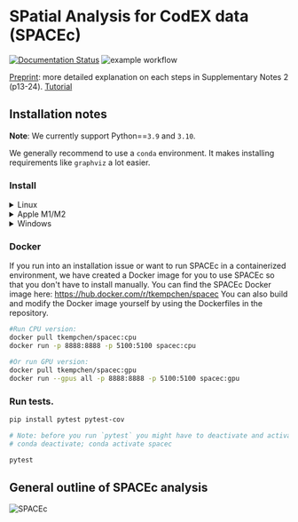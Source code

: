 # SPatial Analysis for CodEX data (SPACEc)

[![Documentation Status](https://readthedocs.org/projects/spacec/badge/?version=latest)](https://spacec.readthedocs.io/en/latest/?badge=latest)
![example workflow](https://github.com/yuqiyuqitan/SPACEc/actions/workflows/ci.yml/badge.svg)

[Preprint](https://doi.org/10.1101/2024.06.29.601349): more detailed explanation on each steps in Supplementary Notes 2 (p13-24).
[Tutorial](https://spacec.readthedocs.io/en/latest/?badge=latest)

## Installation notes

**Note**: We currently support Python==`3.9` and `3.10`.

We generally recommend to use a `conda` environment. It makes installing requirements like `graphviz` a lot easier.

### Install

<details><summary>Linux</summary>

SPACEc should work on most Linux distributions. However, we only tested it on Ubuntu.

1. Download & install Conda package manager.
    1. We recommend the Miniforge distribution of Mamba (can be found here: https://github.com/conda-forge/miniforge) because it is fast. However, every other version of conda will work as well. The following installation guide will use conda commands.
2. Go to your terminal and create a conda environemt for SPACEc.

    ```bash
    conda create -n spacec
    ```

    After creating the environment, activate it. Only if the environment is activated, you install SPACEc into the correct virtual environment. Remember to activate the environment every time you use SPACEc!

    ```bash
    conda activate spacec
    ```

3. Install dependencies via conda.

    ```bash
    # install Python
    conda install python==3.10

    # ignore if you have no Nvidia GPU installed
    conda install conda-forge::cudatoolkit=11.2.2 -y
    conda install conda-forge::cudnn=8.1.0.77 -y

    conda install -c conda-forge graphviz libvips pyvips openslide-python
    ```

4. If you want to use your GPU run these additional commands. Otherwise, only install SPACEc.

    ```bash
    # Set environment variables
    mkdir -p $CONDA_PREFIX/etc/conda/activate.d
    echo 'export PATH=$CONDA_PREFIX/bin:$PATH' > $CONDA_PREFIX/etc/conda/activate.d/env_vars.sh
    echo 'export LD_LIBRARY_PATH=$CONDA_PREFIX/lib:$LD_LIBRARY_PATH' >> $CONDA_PREFIX/etc/conda/activate.d/env_vars.sh
    chmod +x $CONDA_PREFIX/etc/conda/activate.d/env_vars.sh
    ```

    ```bash
    pip install spacec
    ```

    ```bash
    pip install protobuf==3.20.0
    pip install numpy==1.24.*
    pip install tensorflow-gpu==2.8.0
    ```

5. If you want to install RAPIDS for GPU-accelerated clustering, note that only RTX20XX or better GPUs are supported.

    ```bash
    conda install -c rapidsai -c conda-forge -c nvidia rapids=24.02
    pip install rapids-singlecell==0.9.5
    pip install pandas==1.5.*
    ```

6. In case you want to run STELLAR from within SPACEc you also need to install PyTorch Geometric. The right version can be found by checking for your PyTorch version from within Python and then installing the correct version of PyTorch Geometric on top of SPACEc: [https://pytorch-geometric.readthedocs.io/en/2.5.2/notes/installation.html](https://pytorch-geometric.readthedocs.io/en/2.5.2/notes/installation.html)
7. Now you can start your analysis with SPACEc! Consider downloading and stepping through the provided notebooks to learn how SPACEc can be used. SPACEc can be used from your IDE of choice e.g. Jupyter Lab:

    ```bash
    jupyter-lab
    ```

8. Test if SPACEc loads and if your GPU is visible if you installed the GPU version.

    ```python
    import spacec as sp
    sp.hf.check_for_gpu()
    ```

* ⚠️ **IMPORTANT**: always import `spacec` first before importing any other packages
* **Example tonsil data** on [dryad](https://datadryad.org/stash/share/OXTHu8fAybiINGD1S3tIVUIcUiG4nOsjjeWmrvJV-dQ)

</details>


<details><summary>Apple M1/M2</summary>

If you run SPACEc on an Apple M chip, you should consider the additional step 3 to avoid compatibility issues. At the moment, Apple GPUs are not officially supported by SPACEc.

1. Download & install Conda package manager.
    1. We recommend the Miniforge distribution of Mamba (which can be found here: https://github.com/conda-forge/miniforge) because it is fast. However, every other version of conda will work as well. The following installation guide will use conda commands.
2. Go to your terminal and create a conda environemt for SPACEc.

    ```bash
    conda create -n spacec
    ```

    After creating the environment, activate it. Only if the environment is activated you install SPACEc into the correct virtual environment. Remember to activate the environment every time you use SPACEc!

    ```bash
    conda activate spacec
    ```

3. If you experience problems with running SPACEc on an Apple M chip, please force the environment to run as an Intel environment.

    ```bash
    # set environment; Apple specific
    conda config --env --set subdir osx-64
    ```

4. Install dependencies via conda.

    ```bash
    # install Python
    conda install python==3.10

    conda install -c conda-forge graphviz libvips pyvips openslide-python
    ```

5. Install SPACEc in your conda environment. Note: We provide SPACEc via PyPi; therefore, you need to use pip.

    ```bash
    pip install spacec
    ```

6. We observed that on some Apple machines, the correct versions of some dependencies are not always automatically downloaded. Fix the environment for Apple machines by running the following code after installing SPACEc.

    ```bash
    conda install tensorflow=2.10.0
    pip uninstall werkzeug -y
    pip install numpy==1.26.4 werkzeug==2.3.8
    ```

7. Now you can start your analysis with SPACEc! Consider downloading and stepping through the provided notebooks to learn how SPACEc can be used. SPACEc can be used from your IDE of choice e.g. Jupyter Lab:

    ```bash
    jupyter-lab
    ```

8. Test if SPACEc loads. In theory, PyTorch supports MPS now and allows Apple M users to use their GPU. However, not all dependencies support this yet without issues. If you experience MPS-related issues, switch to a CPU-only version of PyTorch.

    ```python
    import spacec as sp
    sp.hf.check_for_gpu()
    ```

* ⚠️ **IMPORTANT**: always import `spacec` first before importing any other packages
* **Example tonsil data** on [dryad](https://datadryad.org/stash/share/OXTHu8fAybiINGD1S3tIVUIcUiG4nOsjjeWmrvJV-dQ)

</details>

<details><summary>Windows</summary>

Although SPACEc can run directly on Windows systems, we highly recommend running it in WSL. If you are unfamiliar with WSL, you can find more information on how to use and install it here: https://learn.microsoft.com/en-us/windows/wsl/install

If you decide to use WSL, follow the Linux instructions.

1. Download & install Conda package manager.
    1. We recommend the Miniforge distribution of Mamba (which can be found here: https://github.com/conda-forge/miniforge) because it is fast. However, every other version of conda will work as well. The following installation guide will use conda commands.
2. To run SPACEc you will need to install some additional software on windows.
    1. Download the community version of Visual Studio from the official Microsoft website: [https://visualstudio.microsoft.com](https://visualstudio.microsoft.com/)
    2. After installing the software on your system, you will be presented with a launcher that allows you to select the components to be installed on your system.
    3. Install the components needed for C++ development (see screenshots) - The download will be a few GB in size, so prepare to wait depending on your internet connection.

        ![image](https://github.com/user-attachments/assets/ca35fe30-8deb-448f-bac7-688774b770aa)

        ![image 1](https://github.com/user-attachments/assets/f4344363-5a31-4695-b75c-5ed8c416b7c2)

    5. In the meantime, you can already install libvips ([https://www.libvips.org/](https://www.libvips.org/)) by downloading the pre-compiled Windows binaries from this repository: https://github.com/libvips/build-win64-mxe/releases/tag/v8.16.0 and adding them to your PATH. If you are unsure about which version to choose, [vips-dev-w64-all-8.16.0.zip](https://github.com/libvips/build-win64-mxe/releases/download/v8.16.0/vips-dev-w64-all-8.16.0.zip) should work for you.
    6. Unpack the zip file and add the directory to your PATH environment. If you don’t know how to do that, consider watching this tutorial video that explains the process: [https://www.youtube.com/watch?v=O5iBsdAd1_w](https://www.youtube.com/watch?v=O5iBsdAd1_w)
3. Open conda command line and create an environment for SPACEc

    ```bash
    conda create -n spacec
    ```

    After creating the environment, activate it. Only if the environment is activated you install SPACEc into the correct virtual environment. Remember to activate the environment every time you use SPACEc!

    ```bash
    conda activate spacec
    ```

4. Install Python 3.10, git and graphviz in your conda environment using the following command:

    ```bash
    conda install python==3.10
    conda install git graphviz
    ```

5. If you want to use Deepcell Mesmer with GPU acceleration (Nvidia GPU), you need to install the correct version of cudatoolkit and cudnn in your environment. For that execute the following code:

    ```bash
    conda install conda-forge::cudatoolkit=11.2.2 -y
    conda install conda-forge::cudnn=8.1.0.77 -y

    mkdir %CONDA_PREFIX%\etc\conda\activate.d
    echo @echo off > %CONDA_PREFIX%\etc\conda\activate.d\env_vars.bat
    echo set PATH=%CONDA_PREFIX%\bin;%PATH% >> %CONDA_PREFIX%\etc\conda\activate.d\env_vars.bat
    echo set LD_LIBRARY_PATH=%CONDA_PREFIX%\lib;%LD_LIBRARY_PATH% >> %CONDA_PREFIX%\etc\conda\activate.d\env_vars.bat
    ```

6. Install SPACEc in your conda environment. Note: We provide SPACEc via PyPi; therefore, you need to use pip.

    ```bash
    pip install spacec
    ```

7. Now you can start your analysis with SPACEc! Consider downloading and stepping through the provided notebooks to learn how SPACEc can be used. SPACEc can be used from your IDE of choice e.g. Jupyter Lab:

    ```bash
    jupyter-lab
    ```

8. Test if SPACEc loads and if your GPU is visible if you installed the GPU version.

    ```python
    import spacec as sp
    sp.hf.check_for_gpu()
    ```

* ⚠️ **IMPORTANT**: always import `spacec` first before importing any other packages
* **Example tonsil data** on [dryad](https://datadryad.org/stash/share/OXTHu8fAybiINGD1S3tIVUIcUiG4nOsjjeWmrvJV-dQ)

</details>


### Docker
If you run into an installation issue or want to run SPACEc in a containerized environment, we have created a Docker image for you to use SPACEc so that you don't have to install manually. You can find the SPACEc Docker image here: https://hub.docker.com/r/tkempchen/spacec
You can also build and modify the Docker image yourself by using the Dockerfiles in the repository.

```bash
#Run CPU version:
docker pull tkempchen/spacec:cpu
docker run -p 8888:8888 -p 5100:5100 spacec:cpu

#Or run GPU version:
docker pull tkempchen/spacec:gpu
docker run --gpus all -p 8888:8888 -p 5100:5100 spacec:gpu
```

### Run tests.

```bash
pip install pytest pytest-cov

# Note: before you run `pytest` you might have to deactivate and activate the conda environment first
# conda deactivate; conda activate spacec

pytest
```

## General outline of SPACEc analysis

![SPACEc](https://raw.githubusercontent.com/yuqiyuqitan/SPACEc/master/docs/overview.png)
